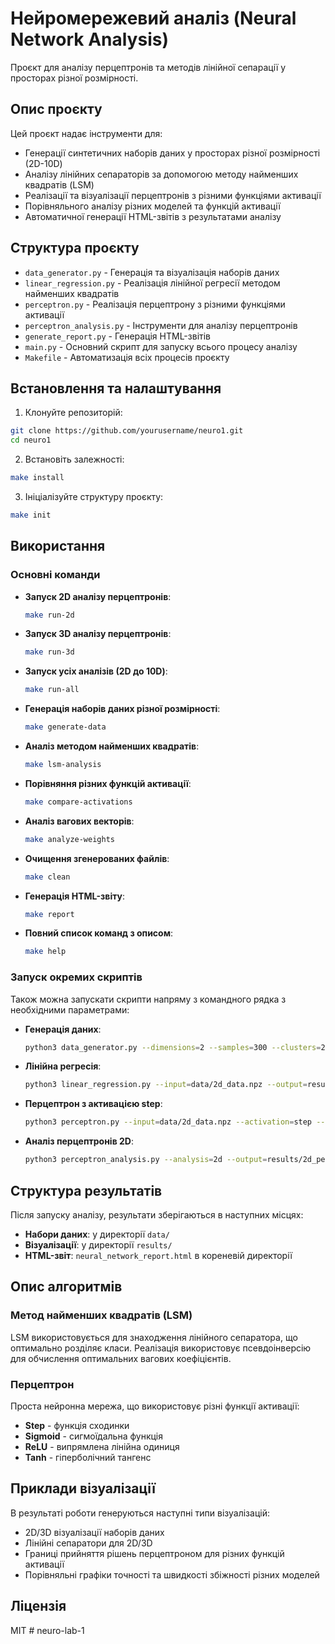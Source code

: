 # Нейромережевий аналіз (Neural Network Analysis)

Проєкт для аналізу перцептронів та методів лінійної сепарації у просторах різної розмірності.

## Опис проєкту

Цей проєкт надає інструменти для:
- Генерації синтетичних наборів даних у просторах різної розмірності (2D-10D)
- Аналізу лінійних сепараторів за допомогою методу найменших квадратів (LSM)
- Реалізації та візуалізації перцептронів з різними функціями активації
- Порівняльного аналізу різних моделей та функцій активації
- Автоматичної генерації HTML-звітів з результатами аналізу

## Структура проєкту

- `data_generator.py` - Генерація та візуалізація наборів даних
- `linear_regression.py` - Реалізація лінійної регресії методом найменших квадратів
- `perceptron.py` - Реалізація перцептрону з різними функціями активації
- `perceptron_analysis.py` - Інструменти для аналізу перцептронів
- `generate_report.py` - Генерація HTML-звітів
- `main.py` - Основний скрипт для запуску всього процесу аналізу
- `Makefile` - Автоматизація всіх процесів проєкту

## Встановлення та налаштування

1. Клонуйте репозиторій:
```bash
git clone https://github.com/yourusername/neuro1.git
cd neuro1
```

2. Встановіть залежності:
```bash
make install
```

3. Ініціалізуйте структуру проєкту:
```bash
make init
```

## Використання

### Основні команди

- **Запуск 2D аналізу перцептронів**:
  ```bash
  make run-2d
  ```

- **Запуск 3D аналізу перцептронів**:
  ```bash
  make run-3d
  ```

- **Запуск усіх аналізів (2D до 10D)**:
  ```bash
  make run-all
  ```

- **Генерація наборів даних різної розмірності**:
  ```bash
  make generate-data
  ```

- **Аналіз методом найменших квадратів**:
  ```bash
  make lsm-analysis
  ```

- **Порівняння різних функцій активації**:
  ```bash
  make compare-activations
  ```

- **Аналіз вагових векторів**:
  ```bash
  make analyze-weights
  ```

- **Очищення згенерованих файлів**:
  ```bash
  make clean
  ```

- **Генерація HTML-звіту**:
  ```bash
  make report
  ```

- **Повний список команд з описом**:
  ```bash
  make help
  ```

### Запуск окремих скриптів

Також можна запускати скрипти напряму з командного рядка з необхідними параметрами:

- **Генерація даних**:
  ```bash
  python3 data_generator.py --dimensions=2 --samples=300 --clusters=2 --output=data/2d_data.npz
  ```

- **Лінійна регресія**:
  ```bash
  python3 linear_regression.py --input=data/2d_data.npz --output=results/2d_linear_separator.png
  ```

- **Перцептрон з активацією step**:
  ```bash
  python3 perceptron.py --input=data/2d_data.npz --activation=step --output=results/perceptron_step.png
  ```

- **Аналіз перцептронів 2D**:
  ```bash
  python3 perceptron_analysis.py --analysis=2d --output=results/2d_perceptron_comparison.png
  ```

## Структура результатів

Після запуску аналізу, результати зберігаються в наступних місцях:

- **Набори даних**: у директорії `data/`
- **Візуалізації**: у директорії `results/`
- **HTML-звіт**: `neural_network_report.html` в кореневій директорії

## Опис алгоритмів

### Метод найменших квадратів (LSM)
LSM використовується для знаходження лінійного сепаратора, що оптимально розділяє класи. Реалізація використовує псевдоінверсію для обчислення оптимальних вагових коефіцієнтів.

### Перцептрон
Проста нейронна мережа, що використовує різні функції активації:
- **Step** - функція сходинки
- **Sigmoid** - сигмоїдальна функція
- **ReLU** - випрямлена лінійна одиниця
- **Tanh** - гіперболічний тангенс

## Приклади візуалізації

В результаті роботи генеруються наступні типи візуалізацій:
- 2D/3D візуалізації наборів даних
- Лінійні сепаратори для 2D/3D
- Границі прийняття рішень перцептроном для різних функцій активації
- Порівняльні графіки точності та швидкості збіжності різних моделей

## Ліцензія

MIT # neuro-lab-1
